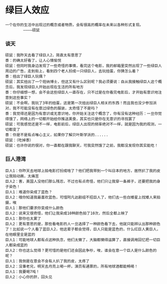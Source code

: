 # 绿巨人效应

    一个在你的生活中出现过的概念或者物质，会有很高的概率在未来以各种形式复现。
            ————硕鼠
### 谈天

    硕鼠：我昨天去看了绿巨人2，简直太有意思了
    黍：的确太好看了，让人心情愉悦
    硕鼠：但同时我身边发现了一些奇怪的事情，看完这个电影，我的邮箱里突然出现了一些绿巨人周边的广告，走到街上，看到四个老人扮成一只绿巨人，去玩扭蛋，你猜怎么着？
    黍：扭出了绿巨人玩偶？
    硕鼠：其实扭出了一个班纳博士，但这又有什么区别呢？我必须要说：自从我接触绿巨人这个概念后，我发现绿巨人开始出现在生活的所有地方
    黍：你仔细想一想，会不会这些绿巨人一直存在，只不过是在你看完电影后，才开始有意识地注意到这些事实？
    硕鼠：不会啊，我玩了3年的扭蛋，这是第一次扭出绿巨人相关的东西！而且我也没少参加派对，我不可能没有在意过绿色的服装，太奇怪了不是吗？
    黍：我觉得还是因为有意识或无意识地，你开始关注这个概念了，你有没有这种经历：一旦你觉得饿了，网络上的一切都开始给你推送美食，其实也只是你在无意识的寻找罢了
    硕鼠：可我感觉还是不一样，电影前后，绿巨人出现的频率绝对不一样，就是因为我的观测，一切都变了
    黍：你是不是有点唯心主义，如果你了解贝叶斯学派的......
    硕鼠：（吃掉黍）
    硕鼠：也许你说的很对，你一直都在跟我聊天，可我突然饿了之前，我都没发现你其实能吃！


  ### 巨人港湾
    巨人1：你昨天去地球上拍电影打扮成啥了？他们把我带到一个叫日本的地方，居然扒了我的皮让我拍动画，太痛苦
    巨人2：害，美国人没他们那么残忍，不过也有点奇怪，他们只让我穿一条裤子，还要把我的身子染色！
    巨人1：难道你染成了蓝色？
    巨人2：哦你知道我最喜欢蓝色，可惜阿凡达剧组不招巨人了，他们去一些白矮星上找矮人来拍摄，唉
    巨人1：那他们要求你变成什么颜色
    巨人2：说来又很奇怪，他们让我染成10种颜色拍了10次，然后全都上映了
    巨人1：那你也太累了
    巨人2：更有意思的是，那些看电影的人一旦选择了一种颜色看下去，他就只能辨认出那种颜色了！比如说一个人看了蓝巨人2，他这辈子都会觉得，巨人只能是蓝色的，什么红巨人黄巨人，在他眼里全是蓝的
    巨人1：可能地球人都有点这种执念，他们太懒了，大脑都懒得运算了，直接调用回忆把一切巨人都染成蓝的
    巨人2：你也这么觉得？更可惜的是他们还会因此争吵，唉，谁会在意一个巨人是什么颜色的呢？
    巨人1：我倒是在意会不会有人扒了我的皮，太疼了
    巨人2：没事老兄，明天去月亮上喝一杯，演员有通票的，所有地球酒都能畅喝！
    巨人1：我要喝7吨！
    巨人2：小心你的肝，回头见
    
